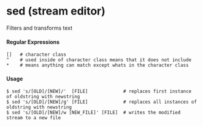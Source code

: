 sed (stream editor)
===================

Filters and transforms text

#### Regular Expressions

	[]   # character class
	^    # used inside of character class means that it does not include 
	*    # means anything can match except whats in the character class

#### Usage

	$ sed 's/[OLD]/[NEW]/'  [FILE]             # replaces first instance of oldstring with newstring
	$ sed 's/[OLD]/[NEW]/g' [FILE]             # replaces all instances of oldstring with newstring
	$ sed 's/[OLD]/[NEW]/w [NEW_FILE]' [FILE]  # writes the modified stream to a new file
